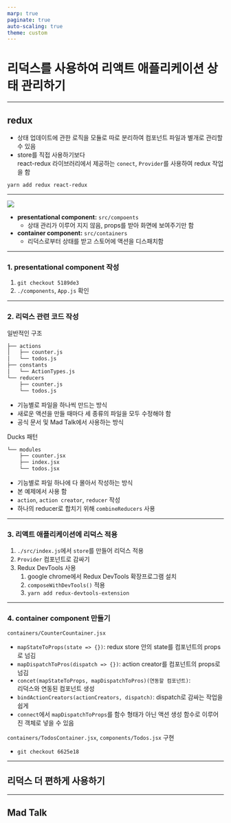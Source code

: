 ```yaml
---
marp: true
paginate: true
auto-scaling: true
theme: custom
---
```


# 리덕스를 사용하여 리액트 애플리케이션 상태 관리하기

---

## redux

* 상태 업데이트에 관한 로직을 모듈로 따로 분리하여 컴포넌트 파일과 별개로 관리할 수 있음
* store를 직접 사용하기보다   
react-redux 라이브러리에서 제공하는 `conect`, `Provider`를 사용하여 redux 작업을 함

`yarn add redux react-redux`

---

![](https://thebook.io/img/080203/432.jpg)

* **presentational component:** `src/compoents`
    * 상태 관리가 이루어 지지 않음, props를 받아 화면에 보여주기만 함
* **container component:** `src/containers`
    * 리덕스로부터 상태를 받고 스토어에 액션을 디스패치함

---

### 1. presentational component 작성  

1. `git checkout 5189de3`
2. `./components`, `App.js` 확인

---

### 2. 리덕스 관련 코드 작성 

<!-- _class: split -->

<div class=ldiv>
일반적인 구조

```bash
├── actions
│   ├── counter.js
│   └── todos.js
├── constants
│   └── ActionTypes.js
└── reducers
    ├── counter.js
    └── todos.js
```

* 기능별로 파일을 하나씩 만드는 방식
* 새로운 액션을 만들 때마다 세 종류의 파일을 모두 수정해야 함
* 공식 문서 및 Mad Talk에서 사용하는 방식

</div>

<div class=rdiv>
Ducks 패턴

```bash
└── modules
    ├── counter.jsx
    ├── index.jsx
    └── todos.jsx
```

* 기능별로 파일 하나에 다 몰아서 작성하는 방식
* 본 예제에서 사용 함
* `action`, `action creator`, `reducer` 작성
* 하나의 reducer로 합치기 위해 `combineReducers` 사용

</div>

---

### 3. 리액트 애플리케이션에 리덕스 적용

1. `./src/index.js`에서 `store`를 만들어 리덕스 적용
2. `Provider` 컴포넌트로 감싸기
3. Redux DevTools 사용
    1. google chrome에서 Redux DevTools 확장프로그램 설치
    2. `composeWithDevTools()` 적용
    3. `yarn add redux-devtools-extension`
---

### 4. container component 만들기

`containers/CounterCountainer.jsx`
* `mapStateToProps(state => {})`: redux store 안의 state를 컴포넌트의 props로 넘김
* `mapDispatchToPros(dispatch => {})`: action creator를 컴포넌트의 props로 넘김
* `concet(mapStateToProps, mapDispatchToPros)(연동할 컴포넌트)`:  
리덕스와 연동된 컴포넌트 생성
* `bindActionCreators(actionCreators, dispatch)`: dispatch로 감싸는 작업을 쉽게
* `connect`에서 `mapDispatchToProps`를 함수 형태가 아닌 액션 생성 함수로 이루어진 객체로 넣을 수 있음

`containers/TodosContainer.jsx`, `components/Todos.jsx` 구현
* `git checkout 6625e18`

---

## 리덕스 더 편하게 사용하기

---

## Mad Talk